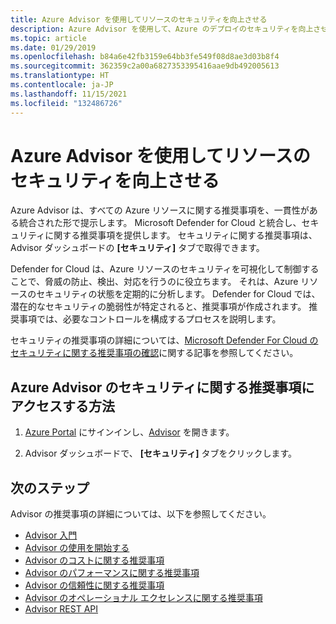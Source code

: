 ```yaml
---
title: Azure Advisor を使用してリソースのセキュリティを向上させる
description: Azure Advisor を使用して、Azure のデプロイのセキュリティを向上させます。
ms.topic: article
ms.date: 01/29/2019
ms.openlocfilehash: b84a6e42fb3159e64bb3fe549f08d8ae3d03b8f4
ms.sourcegitcommit: 362359c2a00a6827353395416aae9db492005613
ms.translationtype: HT
ms.contentlocale: ja-JP
ms.lasthandoff: 11/15/2021
ms.locfileid: "132486726"
---
```

# <a name="make-resources-more-secure-with-azure-advisor"></a>Azure Advisor を使用してリソースのセキュリティを向上させる

Azure Advisor は、すべての Azure リソースに関する推奨事項を、一貫性がある統合された形で提示します。 Microsoft Defender for Cloud と統合し、セキュリティに関する推奨事項を提供します。 セキュリティに関する推奨事項は、Advisor ダッシュボードの **[セキュリティ]** タブで取得できます。

Defender for Cloud は、Azure リソースのセキュリティを可視化して制御することで、脅威の防止、検出、対応を行うのに役立ちます。 それは、Azure リソースのセキュリティの状態を定期的に分析します。 Defender for Cloud では、潜在的なセキュリティの脆弱性が特定されると、推奨事項が作成されます。 推奨事項では、必要なコントロールを構成するプロセスを説明します。 

セキュリティの推奨事項の詳細については、[Microsoft Defender For Cloud のセキュリティに関する推奨事項の確認](../defender-for-cloud/review-security-recommendations.md)に関する記事を参照してください。

## <a name="how-to-access-security-recommendations-in-azure-advisor"></a>Azure Advisor のセキュリティに関する推奨事項にアクセスする方法

1. [Azure Portal](https://portal.azure.com) にサインインし、[Advisor](https://aka.ms/azureadvisordashboard) を開きます。

2.  Advisor ダッシュボードで、 **[セキュリティ]** タブをクリックします。

## <a name="next-steps"></a>次のステップ

Advisor の推奨事項の詳細については、以下を参照してください。
* [Advisor 入門](advisor-overview.md)
* [Advisor の使用を開始する](advisor-get-started.md)
* [Advisor のコストに関する推奨事項](advisor-cost-recommendations.md)
* [Advisor のパフォーマンスに関する推奨事項](advisor-performance-recommendations.md)
* [Advisor の信頼性に関する推奨事項](advisor-high-availability-recommendations.md)
* [Advisor のオペレーショナル エクセレンスに関する推奨事項](advisor-operational-excellence-recommendations.md)
* [Advisor REST API](/rest/api/advisor/)
 
